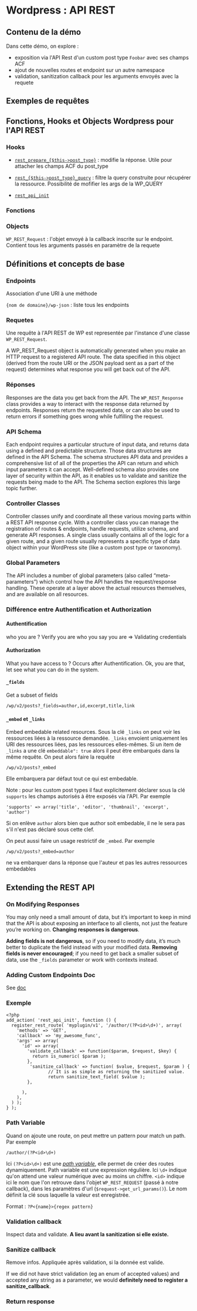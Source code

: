 # Wordpress : API REST

## Contenu de la démo

Dans cette démo, on explore :

- exposition via l'API Rest d'un custom post type `Foobar` avec ses champs ACF
- ajout de nouvelles routes et endpoint sur un autre namespace
- validation, sanitization callback pour les arguments envoyés avec la requete

## Exemples de requêtes

## Fonctions, Hooks et Objects Wordpress pour l'API REST

### Hooks

- [`rest_prepare_{$this->post_type}`](https://developer.wordpress.org/reference/hooks/rest_prepare_this-post_type/) : modifie la réponse. Utile pour attacher les champs ACF du post_type
- [`rest_{$this->post_type}_query`](https://developer.wordpress.org/reference/hooks/rest_this-post_type_query/) : filtre la query construite pour récupérer la ressource. Possibilité de mofifier les args de la WP_QUERY

- [`rest_api_init`](https://developer.wordpress.org/reference/hooks/rest_api_init/)

### Fonctions


### Objects

`WP_REST_Request` : l'objet envoyé à la callback inscrite sur le endpoint. Contient tous les arguments passés en paramètre de la requete


## Définitions et concepts de base

### Endpoints

Association d'une URI à une méthode

`{nom de domaine}/wp-json` : liste tous les endpoints

### Requetes

Une requête à l'API REST de WP est representée par l'instance d'une classe `WP_REST_Request`.

A WP_REST_Request object is automatically generated when you make an HTTP request to a registered API route. The data specified in this object (derived from the route URI or the JSON payload sent as a part of the request) determines what response you will get back out of the API.

### Réponses

Responses are the data you get back from the API. The `WP_REST_Response` class provides a way to interact with the response data returned by endpoints. Responses return the requested data, or can also be used to return errors if something goes wrong while fulfilling the request.

### API Schema

Each endpoint requires a particular structure of input data, and returns data using a defined and predictable structure. Those data structures are defined in the API Schema. The schema structures API data and provides a comprehensive list of all of the properties the API can return and which input parameters it can accept. Well-defined schema also provides one layer of security within the API, as it enables us to validate and sanitize the requests being made to the API. The Schema section explores this large topic further.

### Controller Classes

Controller classes unify and coordinate all these various moving parts within a REST API response cycle. With a controller class you can manage the registration of routes & endpoints, handle requests, utilize schema, and generate API responses. A single class usually contains all of the logic for a given route, and a given route usually represents a specific type of data object within your WordPress site (like a custom post type or taxonomy).

### Global Parameters

The API includes a number of global parameters (also called “meta-parameters”) which control how the API handles the request/response handling. These operate at a layer above the actual resources themselves, and are available on all resources.


### Différence entre Authentification et Authorization

#### Authentification 

who you are ? Verify you are who you say you are => Validating credentials

#### Authorization 

What you have access to ? Occurs after Authentification. Ok, you are that, let see what you can do in the system.

#### `_fields`

Get a subset of fields

`/wp/v2/posts?_fields=author,id,excerpt,title,link`

#### `_embed` et `_links`

Embed embedable related resources. Sous la clé `_links` on peut voir les ressources liées à la ressource demandée. `_links` envoient uniquement les URI des ressources liées, pas les ressources elles-mêmes. Si un item de `_links` a une clé `embeddable": true` alors il peut être embarqués dans la même requête. On peut alors faire la requête

`/wp/v2/posts?_embed`

Elle embarquera par défaut tout ce qui est embedable.

Note : pour les custom post types il faut explicitement déclarer sous la clé `supports` les champs autorisés à être exposés via l'API. Par exemple 

 `'supports' => array('title', 'editor', 'thumbnail', 'excerpt', 'author')`

Si on enlève `author` alors bien que author soit embedable, il ne le sera pas s'il n'est pas déclaré sous cette clef.

On peut aussi faire un usage restrictif de `_embed`. Par exemple

`/wp/v2/posts?_embed=author`

ne va embarquer dans la réponse que l'auteur et pas les autres ressources embedables


## Extending the REST API

### On Modifying Responses

You may only need a small amount of data, but it’s important to keep in mind that the API is about exposing an interface to all clients, not just the feature you’re working on. **Changing responses is dangerous**.

**Adding fields is not dangerous**, so if you need to modify data, it’s much better to duplicate the field instead with your modified data. **Removing fields is never encouraged**; if you need to get back a smaller subset of data, use the `_fields` parameter or work with contexts instead.


### Adding Custom Endpoints Doc

See [doc](https://developer.wordpress.org/rest-api/extending-the-rest-api/adding-custom-endpoints/)


### Exemple
```
<?php
add_action( 'rest_api_init', function () {
  register_rest_route( 'myplugin/v1', '/author/(?P<id>\d+)', array(
    'methods' => 'GET',
    'callback' => 'my_awesome_func',
    'args' => array(
      'id' => array(
        'validate_callback' => function($param, $request, $key) {
          return is_numeric( $param );
        },
         'sanitize_callback' => function( $value, $request, $param ) {
                // It is as simple as returning the sanitized value.
                return sanitize_text_field( $value );
        },

      ),
    ),
  ) );
} );
```


### Path Variable

Quand on ajoute une route, on peut mettre un pattern pour match un path. Par exemple

`/author/(?P<id>\d+)`

Ici `(?P<id>\d+)` est une *[path variable](https://developer.wordpress.org/rest-api/extending-the-rest-api/routes-and-endpoints/#path-variables)*, elle permet de créer des routes dynamiquement. Path variable est une expression régulière. Ici `\d+` indique qu'on attend une valeur numérique avec au moins un chiffre. `<id>` indique ici le nom que l'on retrouve dans l'objet `WP_REST_REQUEST` (passé à notre callback), dans les paramètres d'url (`$request->get_url_params()`). Le nom définit la clé sous laquelle la valeur est enregistrée.

Format : `?P<{name}>{regex pattern}`


### Validation callback

Inspect data and validate. **A lieu avant la sanitization si elle existe.**

### Sanitize callback

Remove infos. Appliquée après validation, si la donnée est valide.

If we did not have strict validation (eg an enum of accepted values) and accepted any string as a parameter, we would **definitely need to register a sanitize_callback**.


### Return response

